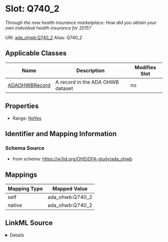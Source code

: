 

# Slot: Q740_2 


_Through the new health insurance marketplace: How did you obtain your own individual health insurance for 2015?_





URI: [ada_ohwb:Q740_2](https://w3id.org/OHD/DFA-study/ada_ohwb/Q740_2)
Alias: Q740_2

<!-- no inheritance hierarchy -->





## Applicable Classes

| Name | Description | Modifies Slot |
| --- | --- | --- |
| [ADAOHWBRecord](ADAOHWBRecord.md) | A record in the ADA OHWB dataset |  no  |







## Properties

* Range: [NoYes](NoYes.md)





## Identifier and Mapping Information







### Schema Source


* from schema: https://w3id.org/OHD/DFA-study/ada_ohwb




## Mappings

| Mapping Type | Mapped Value |
| ---  | ---  |
| self | ada_ohwb:Q740_2 |
| native | ada_ohwb:Q740_2 |




## LinkML Source

<details>
```yaml
name: Q740_2
description: 'Through the new health insurance marketplace: How did you obtain your
  own individual health insurance for 2015?'
from_schema: https://w3id.org/OHD/DFA-study/ada_ohwb
rank: 1000
alias: Q740_2
domain_of:
- ADA_OHWBRecord
range: NoYes

```
</details>